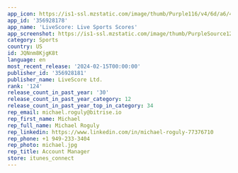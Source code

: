 ```yaml
---
app_icon: https://is1-ssl.mzstatic.com/image/thumb/Purple116/v4/6d/a6/41/6da6416a-5a07-bbeb-284b-05b04aeb4b96/AppIcon-0-0-1x_U007emarketing-0-10-0-0-sRGB-85-220.png/1024x1024bb.png
app_id: '356928178'
app_name: 'LiveScore: Live Sports Scores'
app_screenshot: https://is1-ssl.mzstatic.com/image/thumb/PurpleSource126/v4/e8/9f/ac/e89fac39-c905-9774-a429-35431c8df1d1/198243a6-4f9a-4559-a7d0-f2725f36db1e_New_Screenshots_Reorder_v2_iOS_5.5_01.png/1242x2208bb.png
category: Sports
country: US
id: JQNnm8KjgK8t
language: en
most_recent_release: '2024-02-15T00:00:00'
publisher_id: '356928181'
publisher_name: LiveScore Ltd.
rank: '124'
release_count_in_past_year: '30'
release_count_in_past_year_category: 12
release_count_in_past_year_top_in_category: 34
rep_email: michael.roguly@bitrise.io
rep_first_name: Michael
rep_full_name: Michael Roguly
rep_linkedin: https://www.linkedin.com/in/michael-roguly-77376710
rep_phone: +1 949-233-3404
rep_photo: michael.jpg
rep_title: Account Manager
store: itunes_connect
---
```

